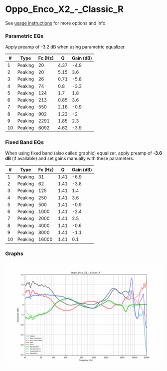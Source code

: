 # Oppo_Enco_X2_-_Classic_R
See [usage instructions](https://github.com/jaakkopasanen/AutoEq#usage) for more options and info.

### Parametric EQs
Apply preamp of -3.2 dB when using parametric equalizer.

|   # | Type    |   Fc (Hz) |    Q |   Gain (dB) |
|-----|---------|-----------|------|-------------|
|   1 | Peaking |        20 | 4.37 |        -4.9 |
|   2 | Peaking |        20 | 5.15 |         3.6 |
|   3 | Peaking |        26 | 0.71 |        -5.8 |
|   4 | Peaking |        74 | 0.8  |        -3.3 |
|   5 | Peaking |       124 | 1.7  |         1.8 |
|   6 | Peaking |       213 | 0.85 |         3.6 |
|   7 | Peaking |       550 | 2.16 |        -0.9 |
|   8 | Peaking |       902 | 1.22 |        -2   |
|   9 | Peaking |      2291 | 1.85 |         2.3 |
|  10 | Peaking |      6092 | 4.62 |        -3.9 |

### Fixed Band EQs
When using fixed band (also called graphic) equalizer, apply preamp of **-3.6 dB** (if available) and set gains manually with these parameters.

|   # | Type    |   Fc (Hz) |    Q |   Gain (dB) |
|-----|---------|-----------|------|-------------|
|   1 | Peaking |        31 | 1.41 |        -6.9 |
|   2 | Peaking |        62 | 1.41 |        -3.8 |
|   3 | Peaking |       125 | 1.41 |         1.4 |
|   4 | Peaking |       250 | 1.41 |         3.6 |
|   5 | Peaking |       500 | 1.41 |        -0.9 |
|   6 | Peaking |      1000 | 1.41 |        -2.4 |
|   7 | Peaking |      2000 | 1.41 |         2.5 |
|   8 | Peaking |      4000 | 1.41 |        -0.6 |
|   9 | Peaking |      8000 | 1.41 |        -1.1 |
|  10 | Peaking |     16000 | 1.41 |         0.1 |

### Graphs
![](./Oppo_Enco_X2_-_Classic_R.png)
